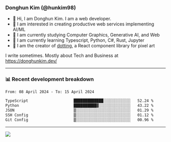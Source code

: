 ### Donghun Kim (@hunkim98)

- 👋 Hi, I am Donghun Kim. I am a web developer. 
- 🤔 I am interested in creating productive web services implementing AI/ML
- 🔭 I am currently studying Computer Graphics, Generative AI, and Web 
- 🌱 I am currently learning Typescript, Python, C#, Rust, Jupyter
- 🎨 I am the creator of [dotting](https://github.com/hunkim98/dotting), a React component library for pixel art

I write sometimes. Mostly about Tech and Business at https://donghunkim.dev/

---
### 📊 Recent development breakdown
<!--START_SECTION:waka-->

```txt
From: 08 April 2024 - To: 15 April 2024

TypeScript                    █████████████░░░░░░░░░░░░   52.24 %
Python                        ██████████▓░░░░░░░░░░░░░░   43.22 %
JSON                          ▒░░░░░░░░░░░░░░░░░░░░░░░░   01.29 %
SSH Config                    ▒░░░░░░░░░░░░░░░░░░░░░░░░   01.12 %
Git Config                    ▒░░░░░░░░░░░░░░░░░░░░░░░░   00.96 %
```

<!--END_SECTION:waka-->
---

<!-- <div align='center'> -->
  <img align="center" src="https://github-readme-stats.vercel.app/api?username=hunkim98&theme=dark&show_icons=true"/>
<!-- </div> -->
<!--
**hunkim98/hunkim98** is a ✨ _special_ ✨ repository because its `README.md` (this file) appears on your GitHub profile.

Here are some ideas to get you started:

- 🔭 I’m currently working on ...
- 🌱 I’m currently learning ...
- 👯 I’m looking to collaborate on ...
- 🤔 I’m looking for help with ...
- 💬 Ask me about ...
- 📫 How to reach me: ...
- 😄 Pronouns: ...
- ⚡ Fun fact: ...
-->
